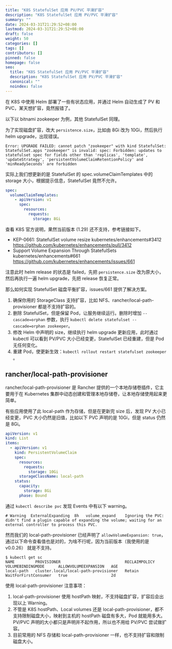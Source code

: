 ```yaml
---
title: "K8S StatefulSet 应用 PV/PVC 平滑扩容"
description: "K8S StatefulSet 应用 PV/PVC 平滑扩容"
summary: ""
date: 2024-03-31T21:29:52+08:00
lastmod: 2024-03-31T21:29:52+08:00
draft: false
weight: 50
categories: []
tags: []
contributors: []
pinned: false
homepage: false
seo:
  title: "K8S StatefulSet 应用 PV/PVC 平滑扩容"
  description: "K8S StatefulSet 应用 PV/PVC 平滑扩容"
  canonical: ""
  noindex: false
---
```


在 K8S 中使用 Helm 部署了一些有状态应用，并通过 Helm 自动生成了 PV 和 PVC，某天想扩容，竟然报错了。

以下以 bitnami zookeeper 为例，其他 StatefulSet 同理。

为了实现磁盘扩容，改大 `persistence.size`，比如由 8Gi 改为 10Gi，然后执行 helm upgrade，出现错误。

```console
Error: UPGRADE FAILED: cannot patch "zookeeper" with kind StatefulSet: StatefulSet.apps "zookeeper" is invalid: spec: Forbidden: updates to statefulset spec for fields other than 'replicas', 'template', 'updateStrategy', 'persistentVolumeClaimRetentionPolicy' and 'minReadySeconds' are forbidden
```

实际上我们想更新的是 StatefulSet 的 spec.volumeClaimTemplates 中的 storage 大小，根据提示信息，StatefulSet 竟然不允许。

```yaml
spec:
  volumeClaimTemplates:
    - apiVersion: v1
      spec:
        resources:
          requests:
            storage: 8Gi
```

查看 K8S 官方说明，果然当前版本 (1.29) 还不支持，参考链接如下。

- KEP-0661: StatefulSet volume resize kubernetes/enhancements#3412 <https://github.com/kubernetes/enhancements/pull/3412>
- Support Volume Expansion Through StatefulSets kubernetes/enhancements#661 <https://github.com/kubernetes/enhancements/issues/661>

注意此时 helm release 的状态是 failed，先把 `persistence.size` 改为原大小，然后再执行一遍 helm upgrade，先把 release 恢复正常。

那么如何实现 StatefulSet 磁盘平衡扩容，issues/661 提供了解决方案。

1. 确保你用的 StorageClass 支持扩容，比如 NFS、rancher/local-path-provisioner 都是不支持扩容的。
2. 删除 StatefulSet，但是保留 Pod，让服务继续运行。删除时增加 `--cascade=orphan` 参数，执行 `kubectl delete statefulset --cascade=orphan zookeeper`。
3. 修改 Helm 中声明的 size，继续执行 helm upgrade 更新应用，此时通过 kubectl 可以看到 PV/PVC 大小已经变更，StatefulSet 已经重建，但是 Pod 无任何变化。
4. 重建 Pod，使更新生效：`kubectl rollout restart statefulset zookeeper` 。

## rancher/local-path-provisioner

rancher/local-path-provisioner 是 Rancher 提供的一个本地存储卷插件，它主要用于在 Kubernetes 集群中动态创建和管理本地存储卷，让本地存储使用起来更简单。

有些应用使用了此 local-path 作为存储，但是在更新完 size 后，发现 PV 大小已经变更，PVC 大小仍然是旧值，比如以下 PVC 声明的是 10Gi，但是 status 仍然是 8Gi。

```yaml
apiVersion: v1
kind: List
items:
  - apiVersion: v1
    kind: PersistentVolumeClaim
    spec:
      resources:
        requests:
          storage: 10Gi
      storageClassName: local-path
    status:
      capacity:
        storage: 8Gi
      phase: Bound
```

通过 `kubectl describe pvc` 发现 Events 中有以下 warning。

```console
# Warning  ExternalExpanding  8h   volume_expand    Ignoring the PVC: didn't find a plugin capable of expanding the volume; waiting for an external controller to process this PVC.
```

然而我们的 local-path-provisioner 已经声明了 `allowVolumeExpansion: true`，通过以下命令查看值也是对的，为啥不行呢，因为当前版本（我使用的是 v0.0.26） 就是不支持。

```console
$ kubectl get sc
NAME         PROVISIONER                            RECLAIMPOLICY   VOLUMEBINDINGMODE      ALLOWVOLUMEEXPANSION   AGE
local-path   cluster.local/local-path-provisioner   Retain          WaitForFirstConsumer   true                   2d
```

使用 local-path-provisioner 注意事项：

1. local-path-provisioner 使用 hostPath 映射，不支持磁盘扩容，扩容后会出现以上 Warning。
2. 不管是 K8S hostPath、Local volumes 还是 local-path-provisioner，都不支持限制磁盘大小，映射到主机的 hostPath 磁盘有多大，Pod 就能用多大。PV/PVC 声明的大小都只是声明并不起作用，所以也不用给 PV/PVC 尝试做扩容。
3. 目前常用的 NFS 存储和 local-path-provisioner 一样，也不支持扩容和限制磁盘大小。
